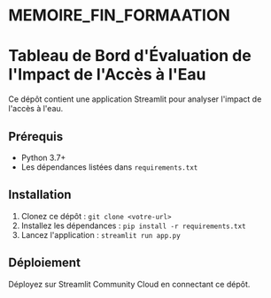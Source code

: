 # MEMOIRE_FIN_FORMAATION

# Tableau de Bord d'Évaluation de l'Impact de l'Accès à l'Eau

Ce dépôt contient une application Streamlit pour analyser l'impact de l'accès à l'eau.

## Prérequis
- Python 3.7+
- Les dépendances listées dans `requirements.txt`

## Installation
1. Clonez ce dépôt : `git clone <votre-url>`
2. Installez les dépendances : `pip install -r requirements.txt`
3. Lancez l'application : `streamlit run app.py`

## Déploiement
Déployez sur Streamlit Community Cloud en connectant ce dépôt.
